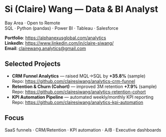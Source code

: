 # Si (Claire) Wang — Data & BI Analyst
Bay Area · Open to Remote  
SQL · Python (pandas) · Power BI · Tableau · Salesforce

**Portfolio**: https://alphanexusglobal.com/analytics  
**LinkedIn**: https://www.linkedin.com/in/claire-siwang/  
**Email**: clairewang.analytics@gmail.com

## Selected Projects
- **CRM Funnel Analytics** — raised MQL→SQL by **+35.8%** (sample)  
  Repo: https://github.com/clairesiwang/analytics-crm-funnel
- **Retention & Churn (Cohort)** — improved 3M retention **+7.9%** (sample)  
  Repo: https://github.com/clairesiwang/analytics-retention-cohort
- **KPI Automation Pipeline** — automated weekly/monthly KPI reporting  
  Repo: https://github.com/clairesiwang/analytics-kpi-automation

## Focus
SaaS funnels · CRM/Retention · KPI automation · A/B · Executive dashboards
